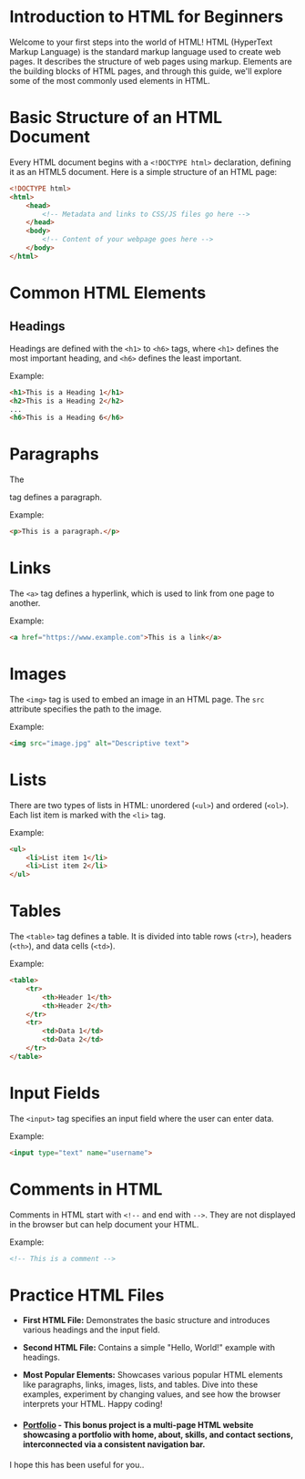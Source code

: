 # Introduction to HTML for Beginners

Welcome to your first steps into the world of HTML! HTML (HyperText Markup Language) is the standard markup language used to create web pages. It describes the structure of web pages using markup. Elements are the building blocks of HTML pages, and through this guide, we'll explore some of the most commonly used elements in HTML.

# Basic Structure of an HTML Document

Every HTML document begins with a `<!DOCTYPE html>` declaration, defining it as an HTML5 document. Here is a simple structure of an HTML page:

```HTML
<!DOCTYPE html>
<html>
    <head>
        <!-- Metadata and links to CSS/JS files go here -->
    </head>
    <body>
        <!-- Content of your webpage goes here -->
    </body>
</html>
```

# Common HTML Elements

## Headings

Headings are defined with the `<h1>` to `<h6>` tags, where `<h1>` defines the most important heading, and `<h6>` defines the least important.

Example:
```HTML
<h1>This is a Heading 1</h1>
<h2>This is a Heading 2</h2>
...
<h6>This is a Heading 6</h6>
```

# Paragraphs

The <p> tag defines a paragraph.

Example:

```HTML
<p>This is a paragraph.</p>
```

# Links

The `<a>` tag defines a hyperlink, which is used to link from one page to another.

Example:

```HTML
<a href="https://www.example.com">This is a link</a>
```

# Images

The `<img>` tag is used to embed an image in an HTML page. The `src` attribute specifies the path to the image.

Example:

```HTML
<img src="image.jpg" alt="Descriptive text">
```

# Lists

There are two types of lists in HTML: unordered (`<ul>`) and ordered (`<ol>`). Each list item is marked with the `<li>` tag.

Example:

```HTML
<ul>
    <li>List item 1</li>
    <li>List item 2</li>
</ul>
```

# Tables

The `<table>` tag defines a table. It is divided into table rows (`<tr>`), headers (`<th>`), and data cells (`<td>`).

Example:

```HTML
<table>
    <tr>
        <th>Header 1</th>
        <th>Header 2</th>
    </tr>
    <tr>
        <td>Data 1</td>
        <td>Data 2</td>
    </tr>
</table>
```

# Input Fields

The `<input>` tag specifies an input field where the user can enter data.

Example:

```HTML
<input type="text" name="username">
```

# Comments in HTML
Comments in HTML start with `<!--` and end with `-->`. They are not displayed in the browser but can help document your HTML.

Example:

```HTML
<!-- This is a comment -->
```

# Practice HTML Files
- **First HTML File:** Demonstrates the basic structure and introduces various headings and the input field.

- **Second HTML File:** Contains a simple "Hello, World!" example with headings.
- **Most Popular Elements:** Showcases various popular HTML elements like paragraphs, links, images, lists, and tables.
Dive into these examples, experiment by changing values, and see how the browser interprets your HTML. Happy coding!
- #### [Portfolio](https://github.com/mfurkanayhan/senior-dotnet-developer-roadmap/tree/main/04.Frontend/01.HTML/Portfolio) - This bonus project is a multi-page HTML website showcasing a portfolio with home, about, skills, and contact sections, interconnected via a consistent navigation bar.

I hope this has been useful for you..